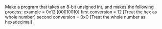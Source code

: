 Make a program that takes an 8-bit unsigned int, and makes the following
process:
example = 0x12 [00010010]
first conversion  = 12 [Treat the hex as whole number]
second conversion = 0xC [Treat the whole number as hexadecimal]
